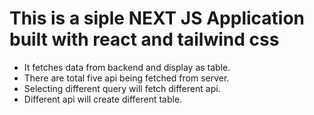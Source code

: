 # This is a siple NEXT JS Application built with react and tailwind css

- It fetches data from backend and display as table.
- There are total five api being fetched from server.
- Selecting different query will fetch different api.
- Different api will create different table.

